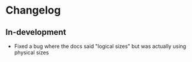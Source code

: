 # Changelog

## In-development
- Fixed a bug where the docs said "logical sizes" but was actually using physical sizes
